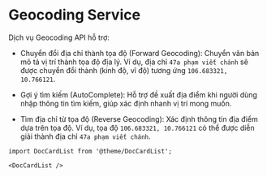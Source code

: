 # Geocoding Service

Dịch vụ Geocoding API hỗ trợ:

- Chuyển đổi địa chỉ thành tọa độ (Forward Geocoding): Chuyển văn bản mô tả vị trí thành tọa độ địa lý. Ví dụ, địa chỉ `47a phạm viết chánh` sẽ được chuyển đổi thành (kinh độ, vĩ độ) tương ứng `106.683321, 10.766121`.

- Gợi ý tìm kiếm (AutoComplete): Hỗ trợ đề xuất địa điểm khi người dùng nhập thông tin tìm kiếm, giúp xác định nhanh vị trí mong muốn.

- Tìm địa chỉ từ tọa độ (Reverse Geocoding): Xác định thông tin địa điểm dựa trên tọa độ. Ví dụ, tọa độ `106.683321, 10.766121` có thể được diễn giải thành địa chỉ `47a phạm viết chánh`.

```mdx-code-block
import DocCardList from '@theme/DocCardList';

<DocCardList />
```
    
